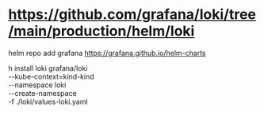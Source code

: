 # https://github.com/grafana/loki/tree/main/production/helm/loki

helm repo add grafana https://grafana.github.io/helm-charts

h install loki grafana/loki \
    --kube-context=kind-kind \
    --namespace loki \
    --create-namespace \
    -f ./loki/values-loki.yaml 